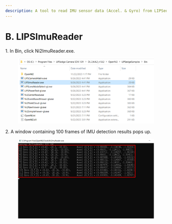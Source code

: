 ```yaml
---
description: A tool to read IMU sensor data (Accel. & Gyro) from LIPSedge camera.
---
```


# B. LIPSImuReader
   
1\.     In Bin, click Ni2ImuReader.exe.
<figure><img src="../../.gitbook/assets/global_camera/sample_codes/image (34).png" alt=""><figcaption></figcaption></figure>

2\.     A window containing 100 frames of IMU detection results pops up.
<figure><img src="../../.gitbook/assets/global_camera/sample_codes/image (35).png" alt=""><figcaption></figcaption></figure>